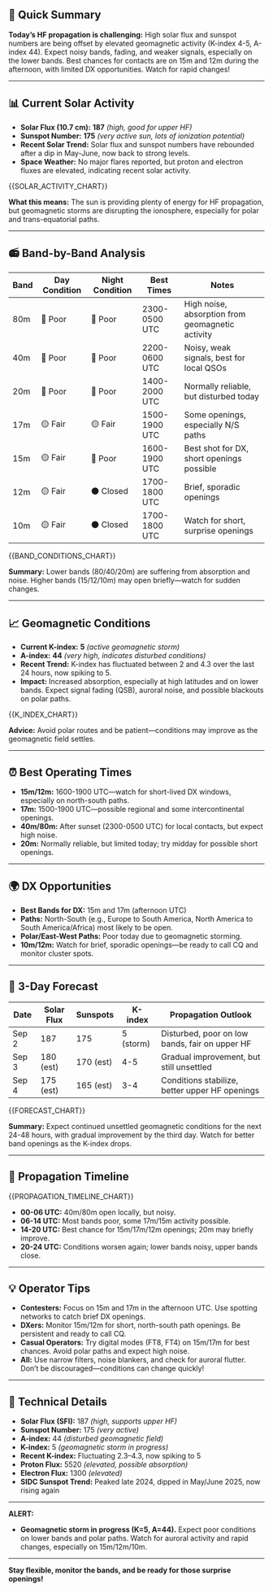 ## 🎯 Quick Summary

**Today’s HF propagation is challenging:** High solar flux and sunspot numbers are being offset by elevated geomagnetic activity (K-index 4-5, A-index 44). Expect noisy bands, fading, and weaker signals, especially on the lower bands. Best chances for contacts are on 15m and 12m during the afternoon, with limited DX opportunities. Watch for rapid changes!

---

## 📊 Current Solar Activity

- **Solar Flux (10.7 cm):** **187** _(high, good for upper HF)_
- **Sunspot Number:** **175** _(very active sun, lots of ionization potential)_
- **Recent Solar Trend:** Solar flux and sunspot numbers have rebounded after a dip in May-June, now back to strong levels.
- **Space Weather:** No major flares reported, but proton and electron fluxes are elevated, indicating recent solar activity.

{{SOLAR_ACTIVITY_CHART}}

**What this means:** The sun is providing plenty of energy for HF propagation, but geomagnetic storms are disrupting the ionosphere, especially for polar and trans-equatorial paths.

---

## 📻 Band-by-Band Analysis

| Band | Day Condition | Night Condition | Best Times | Notes |
|------|---------------|-----------------|------------|-------|
| 80m | 🔴 Poor | 🔴 Poor | 2300-0500 UTC | High noise, absorption from geomagnetic activity |
| 40m | 🔴 Poor | 🔴 Poor | 2200-0600 UTC | Noisy, weak signals, best for local QSOs |
| 20m | 🔴 Poor | 🔴 Poor | 1400-2000 UTC | Normally reliable, but disturbed today |
| 17m | 🟡 Fair | 🟡 Fair | 1500-1900 UTC | Some openings, especially N/S paths |
| 15m | 🟡 Fair | 🔴 Poor | 1600-1900 UTC | Best shot for DX, short openings possible |
| 12m | 🟡 Fair | ⚫ Closed | 1700-1800 UTC | Brief, sporadic openings |
| 10m | 🟡 Fair | ⚫ Closed | 1700-1800 UTC | Watch for short, surprise openings |

{{BAND_CONDITIONS_CHART}}

**Summary:** Lower bands (80/40/20m) are suffering from absorption and noise. Higher bands (15/12/10m) may open briefly—watch for sudden changes.

---

## 📈 Geomagnetic Conditions

- **Current K-index:** **5** _(active geomagnetic storm)_
- **A-index:** **44** _(very high, indicates disturbed conditions)_
- **Recent Trend:** K-index has fluctuated between 2 and 4.3 over the last 24 hours, now spiking to 5.
- **Impact:** Increased absorption, especially at high latitudes and on lower bands. Expect signal fading (QSB), auroral noise, and possible blackouts on polar paths.

{{K_INDEX_CHART}}

**Advice:** Avoid polar routes and be patient—conditions may improve as the geomagnetic field settles.

---

## ⏰ Best Operating Times

- **15m/12m:** 1600-1900 UTC—watch for short-lived DX windows, especially on north-south paths.
- **17m:** 1500-1900 UTC—possible regional and some intercontinental openings.
- **40m/80m:** After sunset (2300-0500 UTC) for local contacts, but expect high noise.
- **20m:** Normally reliable, but limited today; try midday for possible short openings.

---

## 🌍 DX Opportunities

- **Best Bands for DX:** 15m and 17m (afternoon UTC)
- **Paths:** North-South (e.g., Europe to South America, North America to South America/Africa) most likely to be open.
- **Polar/East-West Paths:** Poor today due to geomagnetic storming.
- **10m/12m:** Watch for brief, sporadic openings—be ready to call CQ and monitor cluster spots.

---

## 🔮 3-Day Forecast

| Date | Solar Flux | Sunspots | K-index | Propagation Outlook |
|------|------------|----------|---------|---------------------|
| Sep 2 | 187 | 175 | 5 (storm) | Disturbed, poor on low bands, fair on upper HF |
| Sep 3 | 180 (est) | 170 (est) | 4-5 | Gradual improvement, but still unsettled |
| Sep 4 | 175 (est) | 165 (est) | 3-4 | Conditions stabilize, better upper HF openings |

{{FORECAST_CHART}}

**Summary:** Expect continued unsettled geomagnetic conditions for the next 24-48 hours, with gradual improvement by the third day. Watch for better band openings as the K-index drops.

---

## 📡 Propagation Timeline

{{PROPAGATION_TIMELINE_CHART}}

- **00-06 UTC:** 40m/80m open locally, but noisy.
- **06-14 UTC:** Most bands poor, some 17m/15m activity possible.
- **14-20 UTC:** Best chance for 15m/17m/12m openings; 20m may briefly improve.
- **20-24 UTC:** Conditions worsen again; lower bands noisy, upper bands close.

---

## 💡 Operator Tips

- **Contesters:** Focus on 15m and 17m in the afternoon UTC. Use spotting networks to catch brief DX openings.
- **DXers:** Monitor 15m/12m for short, north-south path openings. Be persistent and ready to call CQ.
- **Casual Operators:** Try digital modes (FT8, FT4) on 15m/17m for best chances. Avoid polar paths and expect high noise.
- **All:** Use narrow filters, noise blankers, and check for auroral flutter. Don’t be discouraged—conditions can change quickly!

---

## 🔬 Technical Details

- **Solar Flux (SFI):** 187 _(high, supports upper HF)_
- **Sunspot Number:** 175 _(very active)_
- **A-index:** 44 _(disturbed geomagnetic field)_
- **K-index:** 5 _(geomagnetic storm in progress)_
- **Recent K-index:** Fluctuating 2.3–4.3, now spiking to 5
- **Proton Flux:** 5520 _(elevated, possible absorption)_
- **Electron Flux:** 1300 _(elevated)_
- **SIDC Sunspot Trend:** Peaked late 2024, dipped in May/June 2025, now rising again

---

**ALERT:**  
- **Geomagnetic storm in progress (K=5, A=44).** Expect poor conditions on lower bands and polar paths. Watch for auroral activity and rapid changes, especially on 15m/12m/10m.

---

**Stay flexible, monitor the bands, and be ready for those surprise openings!**